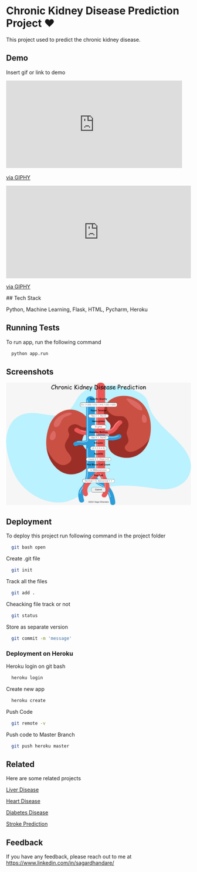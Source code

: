 
# Chronic Kidney Disease Prediction Project ❤

This project used to predict the chronic kidney disease.


## Demo

Insert gif or link to demo
<iframe src="https://giphy.com/embed/rbbBNhs4LBJDL1KG6g" width="480" height="238" frameBorder="0" class="giphy-embed" allowFullScreen></iframe><p><a href="https://giphy.com/gifs/rbbBNhs4LBJDL1KG6g">via GIPHY</a></p>

<div style="width:100%;height:0;padding-bottom:50%;position:relative;"><iframe src="https://giphy.com/embed/rbbBNhs4LBJDL1KG6g" width="100%" height="100%" style="position:absolute" frameBorder="0" class="giphy-embed" allowFullScreen></iframe></div><p><a href="https://giphy.com/gifs/rbbBNhs4LBJDL1KG6g">via GIPHY</a></p>
## Tech Stack

Python, Machine Learning, Flask, HTML, Pycharm, Heroku

  
## Running Tests

To run app, run the following command

```bash
  python app.run
```

  
## Screenshots

![App Screenshot](https://raw.githubusercontent.com/SagarDhandare/Chronic-Kidney-Disease-Prediction-Project/main/Images/screenshot.png)

  
## Deployment

To deploy this project run following command in the project folder

```bash
  git bash open
```

Create .git file
```bash
  git init
```
Track all the files
```bash
  git add .
```
Cheacking file track or not
```bash
  git status
```
Store as separate version
```bash
  git commit -m 'message'
```
### Deployment on Heroku

Heroku login on git bash

```bash
  heroku login
```
Create new app

```bash
  heroku create
```
Push Code
```bash
  git remote -v
```
Push code to Master Branch
```bash
  git push heroku master
```

  
## Related

Here are some related projects



[Liver Disease](https://github.com/SagarDhandare/Liver-Disease-Prediction-Project)

[Heart Disease](https://github.com/SagarDhandare/Heart-Disease-Project)

[Diabetes Disease](https://github.com/SagarDhandare/Diabetes-Disease-Project)

[Stroke Prediction](https://github.com/SagarDhandare/Stroke-Prediction-Project)
  
## Feedback

If you have any feedback, please reach out to me at https://www.linkedin.com/in/sagardhandare/

  
